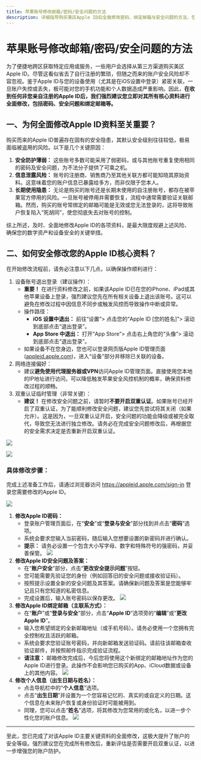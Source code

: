```yaml
---
title: 苹果账号修改邮箱/密码/安全问题的方法
description: 详细指导购买美区Apple ID后全面修改密码、绑定邮箱与安全问题的方法，包括修改前的准备和具体步骤，确保您的账号安全。
---
```


#  苹果账号修改邮箱/密码/安全问题的方法

为了便捷地跨区获取特定应用或服务，一些用户会选择从第三方渠道购买美区Apple ID。尽管这看似省去了自行注册的繁琐，但随之而来的账户安全风险却不容忽视。鉴于Apple ID与您的设备使用（尤其是在iOS设置中登录）紧密关联，一旦账户失控或丢失，极可能对您的手机功能和个人数据造成严重影响。因此，**在收到任何非您亲自注册的Apple ID后，我们强烈建议您立即对其所有核心资料进行全面修改，包括密码、安全问题和绑定邮箱等。**

## 一、为何全面修改Apple ID资料至关重要？

购买而来的Apple ID普遍存在固有的安全隐患，其默认安全级别往往较低，极易面临被盗用的风险。以下是几个关键原因：

1. **安全防护薄弱：** 这些账号多数可能采用了弱密码，或与其他账号重复使用相同的密码及安全问题，为不法分子提供了可乘之机。
2. **信息泄露风险：** 账号的注册商、销售商乃至其他关联方都可能知晓其原始资料。这意味着您的账户信息已暴露给多方，而非仅限于您本人。
3. **长期使用隐患：** 无论是购买的账号还是长期未使用的自注册账号，都存在被苹果官方停用的风险。一旦账号被停用并需要恢复，流程中通常需要验证关联邮箱。然而，购买的账号常绑定的邮箱可能是无效或您无法登录的，这将导致账户恢复陷入“死胡同”，使您彻底失去对账号的控制。

综上所述，及时、全面地修改Apple ID的各项资料，是最大限度规避上述风险、确保您的数字资产和设备安全的关键举措。

## 二、如何安全修改您的Apple ID核心资料？

在开始修改流程前，请务必注意以下几点，以确保操作顺利进行：

1. 设备账号退出登录（建议操作）：
   - **重要！** 在进行资料修改之前，如果该Apple ID已在您的iPhone、iPad或其他苹果设备上登录，强烈建议您先在所有相关设备上退出该账号。这可以避免在修改过程中因信息不同步或触发风控而导致操作中断或异常。
   - 操作路径：
     - **iOS 设置中退出：** 前往“设置”> 点击您的“Apple ID [您的姓名]”> 滚动到底部点击“退出登录”。
     - **App Store 中退出：** 打开“App Store”> 点击右上角您的“头像”> 滚动到底部点击“退出登录”。
   - 如果设备不在您身边，您也可以登录网页版Apple ID管理页面 ([appleid.apple.com](https://appleid.apple.com/))，进入“设备”部分并移除已关联的设备。
2. 网络连接偏好：
   - 建议**避免使用代理服务器或VPN**访问Apple ID管理页面。直接使用您本地的IP地址进行访问，可以降低触发苹果安全风控机制的概率，确保资料修改过程的顺畅。
3. 双重认证临时管理（非常关键）：
   - **建议！** 在修改安全问题之前，请暂时**不要开启双重认证**。如果账号已经开启了双重认证，为了能顺利修改安全问题，建议您先尝试将其关闭（如果允许）。这是因为，一旦双重认证开启，安全问题的功能会降级或被完全取代，导致您无法进行独立修改。请务必在完成安全问题修改后，再根据您的安全需求决定是否重新开启双重认证。

![](https://img.muooy.com/img/1/2025/06/26/685d4f7a08c96.webp)

![](https://img.muooy.com/img/1/2025/06/26/685d4f81ac350.webp)

### 具体修改步骤：

完成上述准备工作后，请通过浏览器访问 https://appleid.apple.com/sign-in 登录您需要修改的Apple ID。

![](https://img.muooy.com/img/1/2025/06/26/685d505f37223.webp)

1. **修改Apple ID密码：**
   - 登录账户管理页面后，在“**安全**”或“**登录与安全**”部分找到并点击“**密码**”选项。
   - 系统会要求您输入当前密码，随后输入您想要设置的新密码并进行确认。
   - **提示：** 请务必设置一个包含大小写字母、数字和特殊符号的强密码，并妥善保管。
     ![](https://img.muooy.com/img/1/2025/06/26/685d5088aa8e3.webp)
2. **修改Apple ID安全问题及答案：**
   - 在“**账户安全**”部分，点击“**更改安全提示问题**”按钮。
   - 您可能需要先验证您的身份（例如回答旧的安全问题或接收验证码）。
   - 按照提示设置全新的安全问题及其答案。请确保新问题及答案是您能够牢记且只有您知道的私密信息。
   - 完成设置后，输入账号密码以保存更改。
     ![](https://img.muooy.com/img/1/2025/06/26/685d50a255ff8.webp)
3. **修改Apple ID绑定邮箱（主联系方式）：**
   - 在“**账户**”或“**登录与安全**”部分，点击“**Apple ID**”选项旁的“**编辑**”或“**更改Apple ID**”。
   - 输入您希望绑定的全新邮箱地址（或手机号码）。请务必使用一个您拥有完全控制权且活跃的邮箱。
   - 系统会要求您验证账号密码，并向新邮箱发送验证码。请前往该邮箱查收验证邮件，并按照邮件指示完成验证流程。
   - **请注意：** 邮箱修改完成后，今后您将使用这个新绑定的邮箱地址作为您的Apple ID进行登录。此操作不会影响您已购买的App、iCloud数据或设备上的其他内容。
     ![](https://img.muooy.com/img/1/2025/06/26/685d50b517544.webp)
4. **修改个人信息（出生日期与姓名）：**
   - 点击导航栏中的“**个人信息**”选项。
   - 点击“**出生日期**”并设置为一个您容易记忆的、真实的或自定义的日期。这个信息在未来账户恢复或身份验证时可能被用到。
   - 同理，您可以点击“**姓名**”选项，将其修改为您常用的或化名，以进一步个性化您的账户信息。
     ![](https://img.muooy.com/img/1/2025/06/26/685d50d06fe12.webp)

------

至此，您已完成了对该Apple ID主要关键资料的全面修改，这极大提升了账户的安全等级。强烈建议您在完成所有修改后，重新评估是否需要开启双重认证，以进一步增强您的账户防护。


